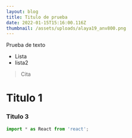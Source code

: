 ```yaml
---
layout: blog
title: Titulo de prueba
date: 2022-01-15T15:16:00.116Z
thumbnail: /assets/uploads/alaya19_anv800.png
---
```

Prueba de texto

* Lista
* lista2

> Cita

# Titulo 1

### Titulo 3

```typescript
import * as React from 'react';
```